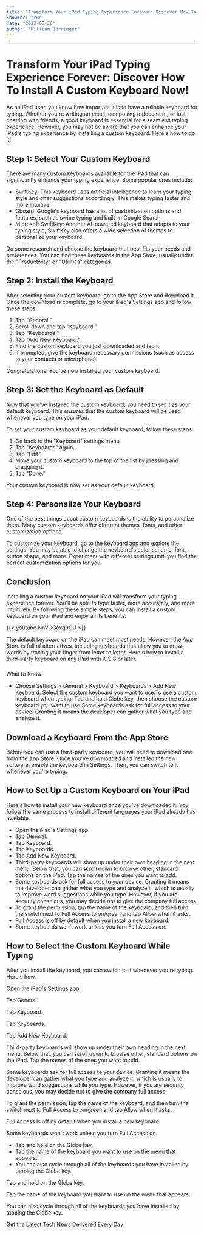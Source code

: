 ```yaml
---
title: "Transform Your iPad Typing Experience Forever: Discover How To Install A Custom Keyboard Now!"
ShowToc: true 
date: "2023-06-26"
author: "William Derringer"
---
```

*****
# Transform Your iPad Typing Experience Forever: Discover How To Install A Custom Keyboard Now!

As an iPad user, you know how important it is to have a reliable keyboard for typing. Whether you're writing an email, composing a document, or just chatting with friends, a good keyboard is essential for a seamless typing experience. However, you may not be aware that you can enhance your iPad's typing experience by installing a custom keyboard. Here's how to do it!

## Step 1: Select Your Custom Keyboard

There are many custom keyboards available for the iPad that can significantly enhance your typing experience. Some popular ones include:

- SwiftKey: This keyboard uses artificial intelligence to learn your typing style and offer suggestions accordingly. This makes typing faster and more intuitive.
- Gboard: Google's keyboard has a lot of customization options and features, such as swipe typing and built-in Google Search.
- Microsoft SwiftKey: Another AI-powered keyboard that adapts to your typing style, SwiftKey also offers a wide selection of themes to personalize your keyboard.

Do some research and choose the keyboard that best fits your needs and preferences. You can find these keyboards in the App Store, usually under the "Productivity" or "Utilities" categories.

## Step 2: Install the Keyboard

After selecting your custom keyboard, go to the App Store and download it. Once the download is complete, go to your iPad's Settings app and follow these steps:

1. Tap "General."
2. Scroll down and tap "Keyboard."
3. Tap "Keyboards."
4. Tap "Add New Keyboard."
5. Find the custom keyboard you just downloaded and tap it.
6. If prompted, give the keyboard necessary permissions (such as access to your contacts or microphone).

Congratulations! You've now installed your custom keyboard.

## Step 3: Set the Keyboard as Default

Now that you've installed the custom keyboard, you need to set it as your default keyboard. This ensures that the custom keyboard will be used whenever you type on your iPad.

To set your custom keyboard as your default keyboard, follow these steps:

1. Go back to the "Keyboard" settings menu.
2. Tap "Keyboards" again.
3. Tap "Edit."
4. Move your custom keyboard to the top of the list by pressing and dragging it.
5. Tap "Done."

Your custom keyboard is now set as your default keyboard.

## Step 4: Personalize Your Keyboard

One of the best things about custom keyboards is the ability to personalize them. Many custom keyboards offer different themes, fonts, and other customization options.

To customize your keyboard, go to the keyboard app and explore the settings. You may be able to change the keyboard's color scheme, font, button shape, and more. Experiment with different settings until you find the perfect customization options for you.

## Conclusion

Installing a custom keyboard on your iPad will transform your typing experience forever. You'll be able to type faster, more accurately, and more intuitively. By following these simple steps, you can install a custom keyboard on your iPad and enjoy all its benefits.

{{< youtube NnVGGoxg9GU >}} 




The default keyboard on the iPad can meet most needs. However, the App Store is full of alternatives, including keyboards that allow you to draw words by tracing your finger from letter to letter. Here's how to install a third-party keyboard on any iPad with iOS 8 or later.

 
### 
What to Know
 
- Choose Settings > General > Keyboard > Keyboards > Add New Keyboard. Select the custom keyboard you want to use.To use a custom keyboard when typing: Tap and hold Globe key, then choose the custom keyboard you want to use.Some keyboards ask for full access to your device. Granting it means the developer can gather what you type and analyze it.

 
##   Download a Keyboard From the App Store  
 

Before you can use a third-party keyboard, you will need to download one from the App Store. Once you've downloaded and installed the new software, enable the keyboard in Settings. Then, you can switch to it whenever you're typing.

 
##   How to Set Up a Custom Keyboard on Your iPad  
 

Here's how to install your new keyboard once you've downloaded it. You follow the same process to install different languages your iPad already has available.

 
- Open the iPad's Settings app.
 - Tap General.
 - Tap Keyboard.
 - Tap Keyboards.
 - Tap Add New Keyboard.
 - Third-party keyboards will show up under their own heading in the next menu. Below that, you can scroll down to browse other, standard options on the iPad. Tap the names of the ones you want to add.
 - Some keyboards ask for full access to your device. Granting it means the developer can gather what you type and analyze it, which is usually to improve word suggestions while you type. However, if you are security conscious, you may decide not to give the company full access.
 - To grant the permission, tap the name of the keyboard, and then turn the switch next to Full Access to on/green and tap Allow when it asks.
 - Full Access is off by default when you install a new keyboard.
 - Some keyboards won't work unless you turn Full Access on.

 
##   How to Select the Custom Keyboard While Typing  
 

After you install the keyboard, you can switch to it whenever you're typing. Here's how.

 

Open the iPad's Settings app.

 

Tap General.

 

Tap Keyboard.

 

Tap Keyboards.

 

Tap Add New Keyboard.

 

Third-party keyboards will show up under their own heading in the next menu. Below that, you can scroll down to browse other, standard options on the iPad. Tap the names of the ones you want to add.

 

Some keyboards ask for full access to your device. Granting it means the developer can gather what you type and analyze it, which is usually to improve word suggestions while you type. However, if you are security conscious, you may decide not to give the company full access.

 

To grant the permission, tap the name of the keyboard, and then turn the switch next to Full Access to on/green and tap Allow when it asks.

 
Full Access is off by default when you install a new keyboard.
 

Some keyboards won't work unless you turn Full Access on.

 
- Tap and hold on the Globe key.
 - Tap the name of the keyboard you want to use on the menu that appears.
 - You can also cycle through all of the keyboards you have installed by tapping the Globe key.

 

Tap and hold on the Globe key.

 

Tap the name of the keyboard you want to use on the menu that appears.

 

You can also cycle through all of the keyboards you have installed by tapping the Globe key.

 

Get the Latest Tech News Delivered Every Day




